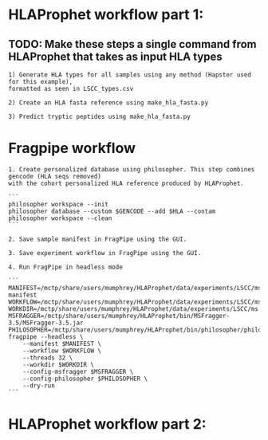 # HLAProphet workflow part 1:
## TODO: Make these steps a single command from HLAProphet that takes as input HLA types

    1) Generate HLA types for all samples using any method (Hapster used for this example), 
    formatted as seen in LSCC_types.csv

    2) Create an HLA fasta reference using make_hla_fasta.py

    3) Predict tryptic peptides using make_hla_fasta.py

# Fragpipe workflow
    1. Create personalized database using philosopher. This step combines gencode (HLA seqs removed)
    with the cohort personalized HLA reference produced by HLAProphet.

    ```
    philosopher workspace --init
    philosopher database --custom $GENCODE --add $HLA --contam
    philosopher workspace --clean
    ```

    2. Save sample manifest in FragPipe using the GUI.

    3. Save experiment workflow in FragPipe using the GUI. 

    4. Run FragPipe in headless mode

    ```
    MANIFEST=/mctp/share/users/mumphrey/HLAProphet/data/experiments/LSCC/ms/LSCC.fp-manifest
    WORKFLOW=/mctp/share/users/mumphrey/HLAProphet/data/experiments/LSCC/ms/LSCC.HLAProphet.workflow
    WORKDIR=/mctp/share/users/mumphrey/HLAProphet/data/experiments/LSCC/ms
    MSFRAGGER=/mctp/share/users/mumphrey/HLAProphet/bin/MSFragger-3.5/MSFragger-3.5.jar
    PHILOSOPHER=/mctp/share/users/mumphrey/HLAProphet/bin/philosopher/philosopher
    fragpipe --headless \
        --manifest $MANIFEST \
        --workflow $WORKFLOW \
        --threads 32 \
        --workdir $WORKDIR \
        --config-msfragger $MSFRAGGER \
        --config-philosopher $PHILOSOPHER \
        --dry-run
    ```

# HLAProphet workflow part 2:
